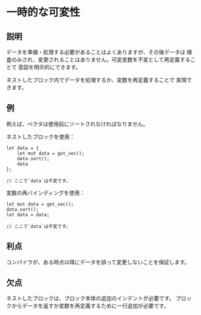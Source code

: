 # 一時的な可変性

## 説明

データを準備・処理する必要があることはよくありますが、その後データは
検査のみされ、変更されることはありません。可変変数を不変として再定義することで
意図を明示的にできます。

ネストしたブロック内でデータを処理するか、変数を再定義することで 実現できます。

## 例

例えば、ベクタは使用前にソートされなければなりません。

ネストしたブロックを使用：

```rust,ignore
let data = {
    let mut data = get_vec();
    data.sort();
    data
};

// ここで`data`は不変です。
```

変数の再バインディングを使用：

```rust,ignore
let mut data = get_vec();
data.sort();
let data = data;

// ここで`data`は不変です。
```

## 利点

コンパイラが、ある時点以降にデータを誤って変更しないことを保証します。

## 欠点

ネストしたブロックは、ブロック本体の追加のインデントが必要です。
ブロックからデータを返すか変数を再定義するために一行追加が必要です。
